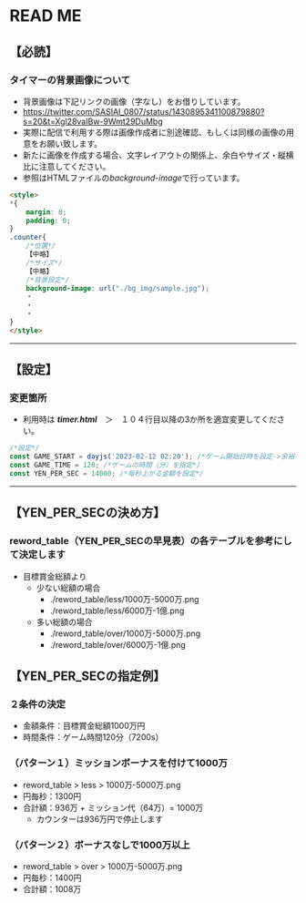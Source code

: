 # READ ME

## 【必読】
### タイマーの背景画像について

* 背景画像は下記リンクの画像（字なし）をお借りしています。
* <https://twitter.com/SASIAI_0807/status/1430895341100879880?s=20&t=Xgl28vaIBw-9Wmt29DuMbg>
* 実際に配信で利用する際は画像作成者に別途確認、もしくは同様の画像の用意をお願い致します。
* 新たに画像を作成する場合、文字レイアウトの関係上、余白やサイズ・縦横比に注意してください。
* 参照はHTMLファイルの*background-image*で行っています。
```html
<style>
*{
    margin: 0;
    padding: 0;
}
.counter{
    /*位置*/
    【中略】
    /*サイズ*/
    【中略】
    /*背景設定*/
    background-image: url("./bg_img/sample.jpg");
    ・
    ・
    ・
}
</style>
```
---

## 【設定】
### 変更箇所
* 利用時は ***timer.html***　＞　１０４行目以降の3か所を適宜変更してください。
```js
/*設定*/
const GAME_START = dayjs('2023-02-12 02:20'); /*ゲーム開始日時を設定->余裕を持った時間設定*/
const GAME_TIME = 120; /*ゲームの時間（分）を指定*/
const YEN_PER_SEC = 14000; /*毎秒上がる金額を設定*/
```
---
## 【YEN_PER_SECの決め方】
### reword_table（YEN_PER_SECの早見表）の各テーブルを参考にして決定します
* 目標賞金総額より
    * 少ない総額の場合
        * ./reword_table/less/1000万-5000万.png
        * ./reword_table/less/6000万-1億.png
    * 多い総額の場合
        * ./reword_table/over/1000万-5000万.png
        * ./reword_table/over/6000万-1億.png
## 【YEN_PER_SECの指定例】
### ２条件の決定
* 金額条件：目標賞金総額1000万円
* 時間条件：ゲーム時間120分（7200s）
### （パターン１）ミッションボーナスを付けて1000万
* reword_table > less > 1000万-5000万.png
* 円毎秒：1300円
* 合計額：936万 + ミッション代（64万）= 1000万
    * カウンターは936万円で停止します 
### （パターン２）ボーナスなしで1000万以上
* reword_table > over > 1000万-5000万.png
* 円毎秒：1400円
* 合計額：1008万
